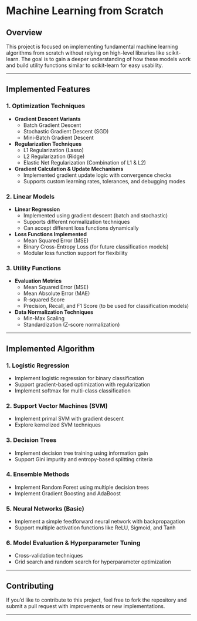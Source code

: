 # Machine Learning from Scratch

## Overview
This project is focused on implementing fundamental machine learning algorithms from scratch without relying on high-level libraries like scikit-learn. The goal is to gain a deeper understanding of how these models work and build utility functions similar to scikit-learn for easy usability.

---

## Implemented Features
### 1. Optimization Techniques
- **Gradient Descent Variants**
  - Batch Gradient Descent
  - Stochastic Gradient Descent (SGD)
  - Mini-Batch Gradient Descent
- **Regularization Techniques**
  - L1 Regularization (Lasso)
  - L2 Regularization (Ridge)
  - Elastic Net Regularization (Combination of L1 & L2)
- **Gradient Calculation & Update Mechanisms**
  - Implemented gradient update logic with convergence checks
  - Supports custom learning rates, tolerances, and debugging modes

### 2. Linear Models
- **Linear Regression**
  - Implemented using gradient descent (batch and stochastic)
  - Supports different normalization techniques
  - Can accept different loss functions dynamically
- **Loss Functions Implemented**
  - Mean Squared Error (MSE)
  - Binary Cross-Entropy Loss (for future classification models)
  - Modular loss function support for flexibility

### 3. Utility Functions
- **Evaluation Metrics**
  - Mean Squared Error (MSE)
  - Mean Absolute Error (MAE)
  - R-squared Score
  - Precision, Recall, and F1 Score (to be used for classification models)
- **Data Normalization Techniques**
  - Min-Max Scaling
  - Standardization (Z-score normalization)

---

## Implemented Algorithm
### 1. Logistic Regression
- Implement logistic regression for binary classification
- Support gradient-based optimization with regularization
- Implement softmax for multi-class classification

### 2. Support Vector Machines (SVM)
- Implement primal SVM with gradient descent
- Explore kernelized SVM techniques

### 3. Decision Trees
- Implement decision tree training using information gain
- Support Gini impurity and entropy-based splitting criteria

### 4. Ensemble Methods
- Implement Random Forest using multiple decision trees
- Implement Gradient Boosting and AdaBoost

### 5. Neural Networks (Basic)
- Implement a simple feedforward neural network with backpropagation
- Support multiple activation functions like ReLU, Sigmoid, and Tanh

### 6. Model Evaluation & Hyperparameter Tuning
- Cross-validation techniques
- Grid search and random search for hyperparameter optimization

---

## Contributing
If you’d like to contribute to this project, feel free to fork the repository and submit a pull request with improvements or new implementations.

---